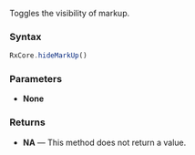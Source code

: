 Toggles the visibility of markup.

### Syntax

```typescript
RxCore.hideMarkUp()
```

### Parameters

- **None**

### Returns

- **NA** — This method does not return a value.